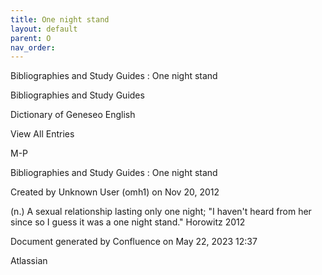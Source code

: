 ```yaml
---
title: One night stand
layout: default
parent: O
nav_order:
---
```


Bibliographies and Study Guides : One night stand

Bibliographies and Study Guides

Dictionary of Geneseo English

View All Entries

M-P

Bibliographies and Study Guides : One night stand

Created by  Unknown User (omh1) on Nov 20, 2012

(n.) A sexual relationship lasting only one night; &quot;I haven't heard from her since so I guess it was a one night stand.&quot; Horowitz 2012

Document generated by Confluence on May 22, 2023 12:37

Atlassian
